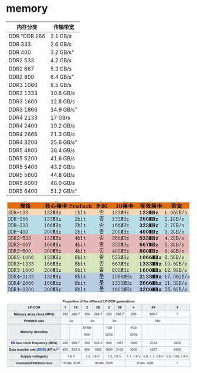 # memory

| 内存分类            | 	传输带宽      |
|-----------------|------------|
| DDR	"DDR 266    | 2.1 GB/s   |
| DDR 333         | 2.6 GB/s   |
| DDR 400         | 3.2 GB/s"  |
| DDR2 533  | 4.2 GB/s   |
| DDR2 667        | 5.3 GB/s   |
| DDR2 800        | 6.4 GB/s"  |
| DDR3 1066 | 8.5 GB/s   |
| DDR3 1333       | 10.6 GB/s  |
| DDR3 1600       | 12.8 GB/s  |
| DDR3 1866       | 14.9 GB/s" |
| DDR4 2133 | 17 GB/s    |
| DDR4 2400       | 19.2 GB/s  |
| DDR4 2666       | 21.3 GB/s  |
| DDR4 3200       | 25.6 GB/s" |
| DDR5 4800 | 38.4 GB/s  |
| DDR5 5200       | 41.6 GB/s  |
| DDR5 5400       | 43.2 GB/s  |
| DDR5 5600       | 44.8 GB/s  |
| DDR5 6000       | 48.0 GB/s  |
| DDR5 6400       | 51.2 GB/s" |


![img.png](assets/img.png)

![img.png](assets/img1.png)